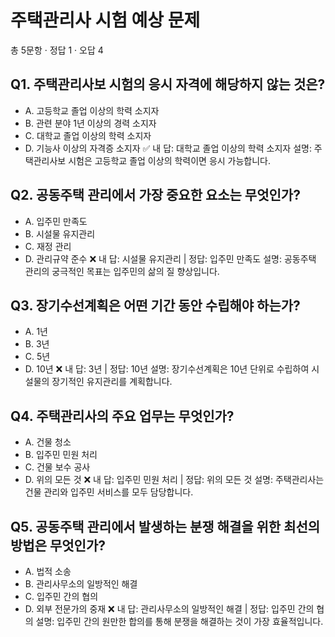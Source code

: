 # 주택관리사 시험 예상 문제
총 5문항 · 정답 1 · 오답 4

## Q1. 주택관리사보 시험의 응시 자격에 해당하지 않는 것은?
- A. 고등학교 졸업 이상의 학력 소지자
- B. 관련 분야 1년 이상의 경력 소지자
- C. 대학교 졸업 이상의 학력 소지자
- D. 기능사 이상의 자격증 소지자
✅ 내 답: 대학교 졸업 이상의 학력 소지자
설명: 주택관리사보 시험은 고등학교 졸업 이상의 학력이면 응시 가능합니다.

## Q2. 공동주택 관리에서 가장 중요한 요소는 무엇인가?
- A. 입주민 만족도
- B. 시설물 유지관리
- C. 재정 관리
- D. 관리규약 준수
❌ 내 답: 시설물 유지관리  |  정답: 입주민 만족도
설명: 공동주택 관리의 궁극적인 목표는 입주민의 삶의 질 향상입니다.

## Q3. 장기수선계획은 어떤 기간 동안 수립해야 하는가?
- A. 1년
- B. 3년
- C. 5년
- D. 10년
❌ 내 답: 3년  |  정답: 10년
설명: 장기수선계획은 10년 단위로 수립하여 시설물의 장기적인 유지관리를 계획합니다.

## Q4. 주택관리사의 주요 업무는 무엇인가?
- A. 건물 청소
- B. 입주민 민원 처리
- C. 건물 보수 공사
- D. 위의 모든 것
❌ 내 답: 입주민 민원 처리  |  정답: 위의 모든 것
설명: 주택관리사는 건물 관리와 입주민 서비스를 모두 담당합니다.

## Q5. 공동주택 관리에서 발생하는 분쟁 해결을 위한 최선의 방법은 무엇인가?
- A. 법적 소송
- B. 관리사무소의 일방적인 해결
- C. 입주민 간의 협의
- D. 외부 전문가의 중재
❌ 내 답: 관리사무소의 일방적인 해결  |  정답: 입주민 간의 협의
설명: 입주민 간의 원만한 합의를 통해 분쟁을 해결하는 것이 가장 효율적입니다.